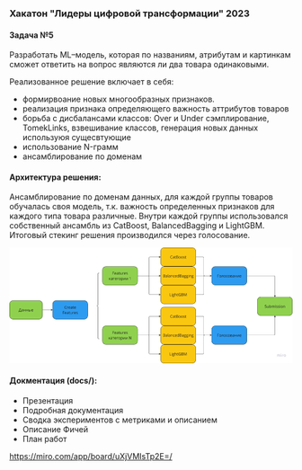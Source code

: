 ### Хакатон "Лидеры цифровой трансформации" 2023
#### Задача №5 
Разработать ML–модель, которая по названиям, атрибутам и картинкам сможет ответить на вопрос являются ли
два товара одинаковыми.

Реализованное решение включает в себя:
- формирвоание новых многообразных признаков.
- реализация признака определяющего важность аттрибутов товаров
- борьба с дисбалансами классов: Over и Under сэмплирование, TomekLinks, взвешивание классов, генерация новых данных используюя сущесвтующие
- использование N-грамм
- ансамблирование по доменам  

#### Архитектура решения:
Ансамблирование по доменам данных, для каждой группы товаров обучалась своя модель, т.к. важность определенных признаков для каждого типа товара различные. Внутри каждой группы использовался собственный ансамбль из CatBoost, BalancedBagging и LightGBM. Итоговый стекинг решения производился через голосование.  


![](docs/image.png)

#### Докментация (docs/):
- Презентация
- Подробная документация
- Сводка экспериментов с метриками и описанием
- Описание Фичей
- План работ

https://miro.com/app/board/uXjVMIsTp2E=/
